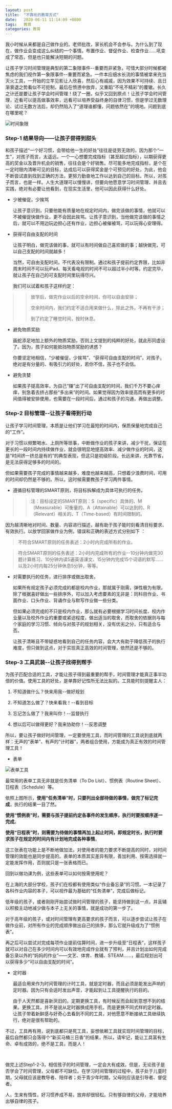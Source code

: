 ```yaml
---
layout: post
title:  "不靠吼的教育方式"
date:   2020-06-11 11:14:09 +0800
tags:   教育
categories: 教育
---
```


我小时候从来都是自己做作业的。老师批改，家长机会不会参与。为什么到了现在，做作业会变成这么纠结的一个事情。布置作业、督促作业、检查作业……吼变成了常态，但是也只能解决短期的问题。

让孩子学习时间管理是典型的第二象限事件--重要而非紧急，可惜大部分时候都被焦虑的我们视作第一象限事件--重要而紧急。一件本应细水长流的事情被拿来充当灭火工具，一开始的立竿见影让人欣喜，然后心有戚戚，因为效果不可持续、且日渐衰退之势看似不可扼制，最后在愤懑中放弃，又重蹈“不吼不精彩”的覆辙。长久之计还是要让孩子学会时间管理！绕了一圈，似乎又回到原点！让孩子学会时间管理，近看可以提高做事效率，远看可以培养受益终身的自律习惯，但是学过无数理论、试过无数方法后，却仍然陷入了“道理谁都懂，问题依然在”的境地。问题到底在哪里呢？

![时间象限](https://github.com/zzyang/zzyang.github.io/blob/master/_posts/pic/%E6%97%B6%E9%97%B4%E8%B1%A1%E9%99%90.jpg)


### Step-1 结果导向——让孩子尝得到甜头

和孩子描述“一个好习惯，会带给他一生的好处”往往是徒劳无效的，因为那个“一生”，对孩子而言，太遥远。一个一心想要完成指标（甚至超过指标），以期获得更高的奖金以及晋升机会的销售，往往会是个好销售。尽可能多地完成指标，是个在一定时限内清晰可见的目标，达成后可以获得奖金是个可预见的好处，为此，他会不断尝试直到找到正确的方法，更努力勤奋地工作以达到自己的目标。所以，对孩子而言，也是一样。人生大道理可以慢慢讲，但要向他愿意学习时间管理、并且去实践，绝对有必要让他看到，在现实生活里，他可以因此获得什么好处。

+ 少被催促，少挨骂

  让孩子意识到，只要他能有质量地在规定时间内，做完该做的事情，他就可以不被催促快做作业，更不会因此挨骂。让孩子意识到，当他做完该做的事情之后，就可以不用边玩边担心还有作业，边担心被催被骂，可以玩得心安理得。

+ 获得可自由支配的时间

  让孩子明白，做完该做的事，就可以有时间做自己喜欢做的事；越快做完，可以自己支配的时间就越多！

  当然，可自由支配时间，不代表没有限制。通过和孩子提前约定界限，比如非周末时间不可以玩iPad、每天看电视的时间不可以超过半小时等。约定完毕，就让孩子在自己的可支配时间里玩得尽兴。

  我们可以试着和孩子这样约定：

>> 放学后，做完作业以后的空余时间，你可以自由安排；
>>
>> 空余时间内，我们约定不适合用来做什么，除此之外，不再有干涉；
>>
>> 到了约定了睡觉时间，按时休息。

+ 避免物质奖励
  
  画蛇添足地加上额外的物质奖励，否则上文提到的纯粹的好处，就此形同虚设了。因为，孩子如何能抵挡物质奖励的诱惑？

  你要坚定地相信，“少被催促，少挨骂”、“获得可自由支配的时间”，对孩子，绝对是有分量的、有吸引力的好处，若你不信，孩子也不会信。

+ 避免贪婪
  
  如果孩子提高效率，为自己“赚”出了可自由支配的时间，我们千万不要心痒痒，别急着去挤占那些“多出来”的时间。如果觉得因为效率提高而有更多的时间值得被安排使用，也需要在一段时间后，通过和孩子的沟通，再做出调整。

### Step-2 目标管理--让孩子看得到行动

让孩子学习时间管理，本质是让他们学习在最短的时间内，保质保量地完成自己的“工作”。

对于习惯以频繁喝水、上厕所等琐事，中断做作业的孩子来讲，减少干扰，保证在更长的一段时间内持续做作业，就会很明显地提高效率、减少做作业的时间，这是“时间挤一挤总是有的”的典型表现，但这只是初级阶段。长远来讲，光靠节省，是无法获得足够多的时间的。

但如果需要孩子完成的事情越来越多，难度也越来越高，只想着少浪费时间，可用的时间却仍然是不够的。所以，这时候需要教孩子学习两件事情。

+ 遵循目标管理的SMART原则，将目标拆解成为具体可执行的任务。

 >> 注：目标设定的SMART原则：S（specific）具体的、M（Measurable）可衡量的、A（Attainable）可以达到的、R（Relevant）相关的、T（Time-based）有时间限制的。

 因为越清晰地对时间、数量、内容进行描述，越有助于孩子能时刻看清目标要求、有效执行。以放学回家做作业为例，错误和正确的表述方式分别如下 ：

 > 不符合SMART原则的任务表述：2小时内完成所有的作业。

 > 符合SMART原则的任务表述：2小时内完成所有的作业--10分钟内做完30题计算练习、10分钟内读5遍英语课文、15分钟内完成15个词语的默写……以及2小时内每25分钟休息5分钟，等等。

+ 对需要执行的任务，进行排序或做出取舍。

  如果所有规定孩子必须完成的都是校内作业，那就属于刚需，弹性极为有限，除了根据喜好做出一些排序外，可以加入考虑要素的无非是：同科目作业、书面作业、口头作业、背诵作业与默写作业做一些分类。

  但如果必须完成的不只是校内作业，那么就有必要根据学习时间长度、校内作业量以及校外作业的重要或紧迫程度，做出适当的取舍，而取舍的依据则与每个家庭的学习习惯、倾向与对孩子的规划相关，没有优劣之分，只有适合与否。

  让孩子清晰且不带疑惑地看到自己的任务内容，会大大有助于降低孩子的执行难度，但只做到这点，对于实现真正高效的时间管理，依然还是不够的。

### Step-3 工具武装--让孩子找得到帮手

为孩子匹配合适的工具，才能让孩子得到最重要的帮手，时间管理才能真正事半功倍的价值。使用工具的好处，是单靠好记性所无法比拟的。工具能时刻提醒主人：

1. 不知道做什么？快来用我--做好规划

2. 不知道怎么做了？快来看我！--看到目标

3. 忘记怎么做了？我来叫你！--监督执行

4. 想以后可以做得更好？我来协助你！--反思调整

所以，要让孩子做好时间管理，一定要使用工具，而时间管理的工具说到底就两样：无声的“表单”、有声的“计时器”，两者组合使用，方能成为真正有效的时间管理工具！

+ 表单

![表单工具](https://github.com/zzyang/zzyang.github.io/blob/master/_posts/pic/%E8%A1%A8%E5%8D%95%E5%B7%A5%E5%85%B7.jpg)

 最常用的表单工具无非就是任务清单（To Do List）、惯例表（Routine Sheet）、日程表（Schedule）等。

 依照上图所示，**使用“任务清单”时，只要列出全部待做的事情，做完了标记完成**，执行的结果一目了然。
 
 **使用“惯例表”时，需要与孩子提前约定各事件的发生顺序，执行时要按顺序逐一完成**。
 
 **使用“日程表”时，则需要为待做的事情再加上起止时间，即规定时长，执行时要求孩子在规定的时间内有计划地完成各种事情**。

 这三张表在功能上是不断地做加法，对使用者的能力要求不断提高的同时，对时间管理的效能也是同步提高的。表单的本质其实差异有限，善加利用、按需选择就一定能发挥作用，否则就只是一张表格而已。

 回到以做功课为例，这些表单可以如何按需使用呢？

 在上海的大部分学校，孩子们在校都有使用类似“作业备忘录”的习惯。一本记录了各科作业内容的本子，可以视作最为基础的“任务清单”，完成后做标记。

 低年级的孩子，或者刚刚开始尝试做时间管理的孩子，能坚持做到这一点，并且辅以积极主动地减少做与本子上无关的事情，就是成功的第一步了。

 对于高年级的孩子，或对时间管理有更高要求的孩子而言，可以逐步尝试让孩子在做作业前，对所有作业的完成顺序做出自己的排序，那么它就升级成为了“惯例表”。

 再之后可以尝试对完成每项作业提前估算时间，进一步升级至“日程表”，这样孩子就可以对自己在多少时间内可以有效地完成作业就有了预判，并且计划出如何完成备忘录以外的“妈妈的作业”——文艺、体育、教辅、STEAM……，最后规划出可以获得多少“可以自由支配的时间”。 

+ 定时器

  最适合用来作为时间管理的计时工具，就是定时器，而且必须是能发出声响的定时器。因为只有会适时发出声音，才能起到让工具提醒执行的目的。

  由于人天然都是喜新厌旧的。定期更换工具，有时候反而会起到意想不到的结果。更换工具，并不是说从定时器换成用手机，而是更换不同式样的定时器。让孩子带着新鲜感与好奇心去看到不同的工具，对他愿意不断接纳工具继续执行，绝对是很有帮助的。

不过，工具再有用，说到底都只是死工具，妄想依赖工具就实现时间管理的目标，最后自然都只会落得个“新买马桶三日香”的结果，所以，请牢记，能让工具富有生命、卓有成效的，绝不是工具，而是人！


<br>

做完上述Step1-2-3，相信孩子的时间管理，一定会大有成效。但是，无论孩子是否学会了时间管理，父母都不可缺位。在学习时间管理的过程中，孩子处于儿童时期，父母就应该是教导者、陪伴者；处于青少年时期，父母则应该是引导者、督促者。

人，生来有惰性，好习惯养成不易，放弃却很轻松。只有够自律的父母，才能培养出够自律的孩子。
